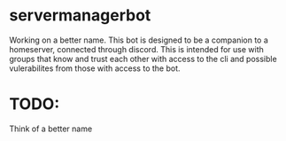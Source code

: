 # servermanagerbot

Working on a better name. This bot is designed to be a companion to a homeserver, connected through discord. This is intended for use with groups that know and trust each other with access to the cli and possible vulerabilites from those with access to the bot.

# TODO:
Think of a better name
 

